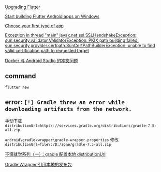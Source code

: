 [Upgrading Flutter](https://docs.flutter.dev/release/upgrade)

[Start building Flutter Android apps on Windows](https://docs.flutter.dev/get-started/install/windows/mobile)

[Choose your first type of app](https://docs.flutter.dev/get-started/install/windows)

[Exception in thread "main" javax.net.ssl.SSLHandshakeException: sun.security.validator.ValidatorException: PKIX path building failed: sun.security.provider.certpath.SunCertPathBuilderException: unable to find valid certification path to requested target](https://github.com/flutter/flutter/issues/51091)

[Docker 与 Android Studio 的冲突问题](https://www.cnblogs.com/weschen/p/8403529.html)

## command

`flutter new`

## error: `[!] Gradle threw an error while downloading artifacts from the network.`

手动下载 `distributionUrl=https\://services.gradle.org/distributions/gradle-7.5-all.zip`

`android\gradle\wrapper\gradle-wrapper.properties` 修改 `distributionUrl=file\:/D:/zone/gradle-7.5-all.zip`

[不懂就学系列（一）：gradle 配置本地 distributionUrl](https://www.jianshu.com/p/365a2bf2b92e)

[Gradle Wrapper 引用本地的发布包](https://waylau.com/change-gradle-wrapper-distribution-url-to-local-file/)
